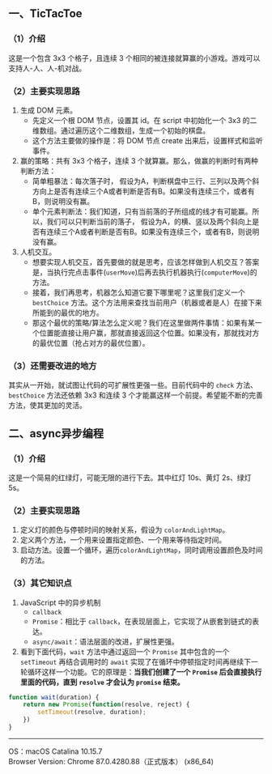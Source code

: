 ## 一、TicTacToe

### （1）介绍

这是一个包含 3x3 个格子，且连续 3 个相同的被连接就算赢的小游戏。游戏可以支持人-人、人-机对战。

### （2）主要实现思路

1. 生成 DOM 元素。
    * 先定义一个根 DOM 节点，设置其 id。在 script 中初始化一个 3x3 的二维数组。通过遍历这个二维数组，生成一个初始的棋盘。
    * 这个方法主要做的操作是：将 DOM 节点 create 出来后，设置样式和监听事件。
2. 赢的策略：共有 3x3 个格子，连续 3 个就算赢。那么，做赢的判断时有两种判断方法：
   * 简单粗暴法：每次落子时， 假设为A，判断棋盘中三行、三列以及两个斜方向上是否有连续三个A或者判断是否有B。如果没有连续三个，或者有B，则说明没有赢。
   * 单个元素判断法：我们知道，只有当前落的子所组成的线才有可能赢。所以，我们可以只判断当前的落子， 假设为A，的横、竖以及两个斜向上是否有连续三个A或者判断是否有B。如果没有连续三个，或者有B，则说明没有赢。
3. 人机交互。
    * 想要实现人机交互，首先要做的就是思考，应该怎样做到人机交互？答案是，当执行完点击事件(`userMove`)后再去执行机器执行(`computerMove`)的方法。
    * 接着，我们再思考，机器怎么知道它要下哪里呢？这里我们定义一个 `bestChoice` 方法。这个方法用来查找当前用户（机器或者是人）在接下来所能到的最优的地方。
    * 那这个最优的策略/算法怎么定义呢？我们在这里做两件事情：如果有某一个位置能直接让用户赢，那就直接返回这个位置。如果没有，那就找对方的最优位置（抢占对方的最优位置）。

### （3）还需要改进的地方

其实从一开始，就试图让代码的可扩展性更强一些。目前代码中的 `check` 方法、`bestChoice` 方法还依赖 3x3 和连续 3 个才能赢这样一个前提。希望能不断的完善方法，使其更加的灵活。

## 二、async异步编程

### （1）介绍

这是一个简易的红绿灯，可能无限的进行下去。其中红灯 10s、黄灯 2s、绿灯 5s。

### （2）主要实现思路

1. 定义灯的颜色与停顿时间的映射关系，假设为 `colorAndLightMap`。
2. 定义两个方法，一个用来设置指定颜色、一个用来等待指定时间。
3. 启动方法。设置一个循环，遍历`colorAndLightMap`，同时调用设置颜色及时间的方法。

### （3）其它知识点

1. JavaScript 中的异步机制
    * `callback`
    * `Promise`：相比于 `callback`，在表现层面上，它实现了从嵌套到链式的表达。
    * `async/await`：语法层面的改进，扩展性更强。
2. 看到下面代码，`wait` 方法中通过返回一个 `Promise` 其中包含的一个 `setTimeout` 再结合调用时的 `await` 实现了在循环中停顿指定时间再继续下一轮循环这样一个功能。它的原理是：**当我们创建了一个 `Promise` 后会直接执行里面的代码，直到 `resolve` 才会认为 `promise` 结束。**
```js
function wait(duration) {
    return new Promise(function(resolve, reject) {
        setTimeout(resolve, duration);
    })
}
```

---
OS：macOS Catalina 10.15.7  
Browser Version: Chrome 87.0.4280.88（正式版本） (x86_64)